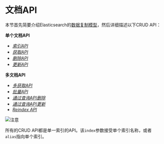 # 文档API

本节首先简要介绍Elasticsearch的[数据复制模型](https://www.elastic.co/guide/en/elasticsearch/reference/current/docs-replication.html)，然后详细描述以下CRUD API：

**单个文档API**

- [*索引API*](https://www.elastic.co/guide/en/elasticsearch/reference/current/docs-index_.html)
- [*获取API*](https://www.elastic.co/guide/en/elasticsearch/reference/current/docs-get.html)
- [*删除API*](https://www.elastic.co/guide/en/elasticsearch/reference/current/docs-delete.html)
- [*更新API*](https://www.elastic.co/guide/en/elasticsearch/reference/current/docs-update.html)

**多文档API**

- [*多获取API*](https://www.elastic.co/guide/en/elasticsearch/reference/current/docs-multi-get.html)
- [*批量API*](https://www.elastic.co/guide/en/elasticsearch/reference/current/docs-bulk.html)
- [*通过查询API删除*](https://www.elastic.co/guide/en/elasticsearch/reference/current/docs-delete-by-query.html)
- [*通过查询API更新*](https://www.elastic.co/guide/en/elasticsearch/reference/current/docs-update-by-query.html)
- [*Reindex API*](https://www.elastic.co/guide/en/elasticsearch/reference/current/docs-reindex.html)

![注意](https://www.elastic.co/guide/en/elasticsearch/reference/current/images/icons/note.png)

所有的CRUD API都是单一索引的API。该`index`参数接受单个索引名称，或者`alias`指向单个索引。